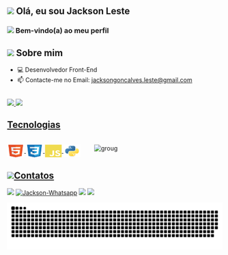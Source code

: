 ## <img src="https://emoji.gg/assets/emoji/8214-blurplewave.gif" width="40"> Olá, eu sou Jackson Leste
### <img src="https://emoji.gg/assets/emoji/4746-rick-cool-smug.png" width="40"> Bem-vindo(a) ao meu perfil
##
## <img src="https://emoji.gg/assets/emoji/6189-mariobros-mariohello.gif" width="40"> Sobre mim
- 💻 Desenvolvedor Front-End
- 📫 Contacte-me no Email: jacksongoncalves.leste@gmail.com
##
<div>
  <a href="https://github.com/jacksonleste">
  <img height="180em" src="https://github-readme-stats.vercel.app/api?username=jacksonleste&show_icons=true&theme=gotham&include_all_commits=true&count_private=true"/>
  <img height="180em" src="https://github-readme-stats.vercel.app/api/top-langs/?username=jacksonleste&layout=compact&langs_count=7&theme=gotham"/>
</div>
  
##
## Tecnologias
<div style="display: inline_block";><br>
  <img align="center" alt="Jackson-HTML" height="30" width="40" src="https://raw.githubusercontent.com/devicons/devicon/master/icons/html5/html5-original.svg">
  <img align="center" alt="Jackson-CSS" height="30" width="40" src="https://raw.githubusercontent.com/devicons/devicon/master/icons/css3/css3-original.svg">
  <img align="center" alt="Jackson-Js" height="30" width="40" src="https://raw.githubusercontent.com/devicons/devicon/master/icons/javascript/javascript-plain.svg">
  <img align="center" alt="Jackson-Python" height="30" width="40" src="https://raw.githubusercontent.com/devicons/devicon/master/icons/python/python-original.svg">
  <img width="300" align="right" alt="groug" src="https://media.giphy.com/media/mD5SAK2BV0aTFIZdeO/giphy.gif">
</div>
  
##
## <img src="https://cdn-icons.flaticon.com/png/512/2936/premium/2936151.png?token=exp=1635425223~hmac=fd630ce05f1204d6add10dad8ed9c70e" width="30">Contatos

<div> 
  <a href="https://instagram.com/jackson_leste" target="_blank"><img src="https://img.shields.io/badge/-Instagram-%23E4405F?style=for-the-badge&logo=instagram&logoColor=white" target="_blank"></a>
  <a href="https://api.whatsapp.com/send?phone=5561999057923" target="_blank"><img src="https://img.shields.io/badge/WhatsApp-25D366?style=for-the-badge&logo=whatsapp&logoColor=white" alt="Jackson-Whatsapp"></a>
  <a href = "mailto:jacksongoncalves.leste@gmail.com"><img src="https://img.shields.io/badge/-Gmail-%23333?style=for-the-badge&logo=gmail&logoColor=white" target="_blank"></a>
  <a href="" target="_blank"><img src="https://img.shields.io/badge/-LinkedIn-%230077B5?style=for-the-badge&logo=linkedin&logoColor=white" target="_blank"></a> 
 
  ![Snake animation](https://github.com/Jacksonleste/jacksonleste/blob/output/github-contribution-grid-snake.svg)
 
</div>
